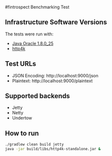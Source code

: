 #fintrospect Benchmarking Test

## Infrastructure Software Versions
The tests were run with:

* [Java Oracle 1.8.0_25](http://www.oracle.com/technetwork/java/javase)
* [http4k](https://http4k.org)

## Test URLs

- JSON Encoding: http://localhost:9000/json
- Plaintext: http://localhost:9000/plaintext

## Supported backends
- Jetty
- Netty
- Undertow

## How to run
```bash
./gradlew clean build jetty
java -jar build/libs/http4k-standalone.jar &
```


